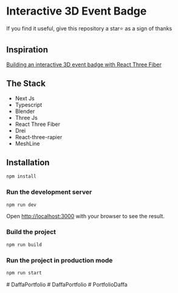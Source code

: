# Interactive 3D Event Badge

If you find it useful, give this repository a star⭐ as a sign of thanks

## Inspiration

[Building an interactive 3D event badge with React Three Fiber](https://vercel.com/blog/building-an-interactive-3d-event-badge-with-react-three-fiber)

## The Stack

- Next Js
- Typescript
- Blender
- Three Js
- React Three Fiber
- Drei
- React-three-rapier
- MeshLine

## Installation

```bash
npm install
```

### Run the development server

```bash
npm run dev
```

Open [http://localhost:3000](http://localhost:3000) with your browser to see the result.

### Build the project

```bash
npm run build
```

### Run the project in production mode

```bash
npm run start
```
#   D a f f a P o r t f o l i o  
 #   D a f f a P o r t f o l i o  
 #   P o r t f o l i o D a f f a  
 